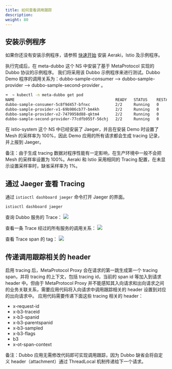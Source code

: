 ```yaml
---
title: 如何查看调用跟踪
description: 
weight: 80
---
```


## 安装示例程序

如果你还没有安装示例程序，请参照 [快速开始](/zh/docs/v1.0/quickstart/) 安装 Aeraki，Istio 及示例程序。

执行完成后，在 meta-dubbo 这个 NS 中安装了基于 MetaProtocol 实现的 Dubbo 协议的示例程序。
我们将采用该 Dubbo 示例程序来进行测试。Dubbo Demo 程序的调用关系为：dubbo-sample-consumer --> dubbo-sample-provider --> dubbo-sample-second-provider 。

```bash
➜  ~ kubectl -n meta-dubbo get pod
NAME                                            READY   STATUS    RESTARTS   AGE
dubbo-sample-consumer-5c8f9d457-bfnxc           2/2     Running   0          45s
dubbo-sample-provider-v1-69b986cb77-bm4kh       2/2     Running   0          45s
dubbo-sample-provider-v2-7479958d88-qktm4       2/2     Running   0          45s
dubbo-sample-second-provider-77cdfb955f-56chj   2/2     Running   0          45s
```

在 istio-system 这个 NS 中已经安装了 Jaeger，并且在安装 Demo 时设置了 Mesh 的采样率为 100%，因此 Demo 应用的所有请求都会生成 tracing 记录，并上报到 Jaeger。

备注：由于生成 tracing 数据对程序性能有一定影响，在生产环境中一般不会把 Mesh 的采样率设置为 100%。Aeraki 和 Istio 采用相同的 Tracing 配置，在未显示设置采样率时，缺省采样率为 1%。

## 通过 Jaeger 查看 Tracing

通过 ```istioctl dashboard jaeger``` 命令打开 Jaeger 的界面。

```bash
istioctl dashboard jaeger
```

查询 Dubbo 服务的 Trace：
![](../traces.png)

查看一条 Trace 经过的所有服务的调用关系：
![](../trace-timeline.png)

查看 Trace span 的 tag：
![](../trace-span-tag.png)

## 传递调用跟踪相关的 header

启用 tracing 后，MetaProtocol Proxy 会在请求的第一跳生成第一个 tracing span，并将 tracing 的上下文，包括 tracing id，当前的 span id 等加入到请求 header 中。但由于 MetaProtocol Proxy 并不能感知其入向请求和出向请求之间的业务关联关系，需要应用代码将入向请求中调用跟踪相关的 header 设置到对应的出向请求中。
应用代码需要传递下面这些 tracing 相关的 header：
* x-request-id
* x-b3-traceid
* x-b3-spanid
* x-b3-parentspanid
* x-b3-sampled
* x-b3-flags
* b3
* x-ot-span-context

备注：Dubbo 应用无需修改代码即可实现调用跟踪，因为 Dubbo 缺省会将自定义 header（attachment）通过 ThreadLocal 机制传递给下一个请求。

